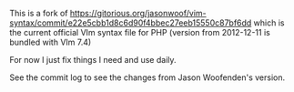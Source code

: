 This is a fork of
https://gitorious.org/jasonwoof/vim-syntax/commit/e22e5cbb1d8c6d90f4bbec27eeb15550c87bf6dd
which is the current official VIm syntax file for PHP (version from 2012-12-11
is bundled with VIm 7.4)


For now I just fix things I need and use daily.

See the commit log to see the changes from Jason Woofenden's version.
